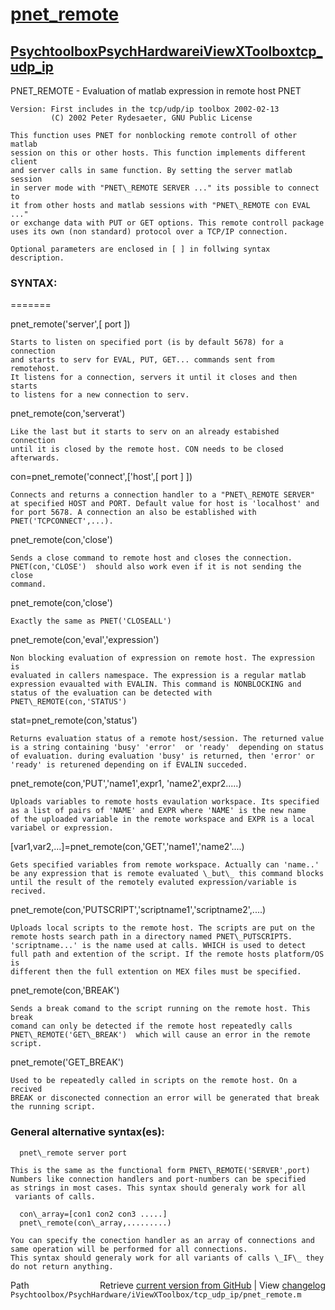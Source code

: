# [pnet_remote](pnet_remote)
## [Psychtoolbox](Psychtoolbox)[PsychHardware](PsychHardware)[iViewXToolbox](iViewXToolbox)[tcp_udp_ip](tcp_udp_ip)

PNET\_REMOTE   - Evaluation of matlab expression in remote host PNET  
  
    Version: First includes in the tcp/udp/ip toolbox 2002-02-13  
             (C) 2002 Peter Rydesaeter, GNU Public License   
  
    This function uses PNET for nonblocking remote controll of other matlab   
    session on this or other hosts. This function implements different client  
    and server calls in same function. By setting the server matlab session  
    in server mode with "PNET\_REMOTE SERVER ..." its possible to connect to  
    it from other hosts and matlab sessions with "PNET\_REMOTE con EVAL ..."  
    or exchange data with PUT or GET options. This remote controll package  
    uses its own (non standard) protocol over a TCP/IP connection.  
  
    Optional parameters are enclosed in [ ] in follwing syntax description.  
  
###  SYNTAX:  
 =======    
  
 pnet\_remote('server',[ port ])  
  
    Starts to listen on specified port (is by default 5678) for a connection  
    and starts to serv for EVAL, PUT, GET... commands sent from remotehost.  
    It listens for a connection, servers it until it closes and then starts  
    to listens for a new connection to serv.  
  
 pnet\_remote(con,'serverat')  
  
    Like the last but it starts to serv on an already estabished connection  
    until it is closed by the remote host. CON needs to be closed afterwards.  
  
 con=pnet\_remote('connect',['host',[ port ] ])  
  
    Connects and returns a connection handler to a "PNET\_REMOTE SERVER"  
    at specified HOST and PORT. Default value for host is 'localhost' and  
    for port 5678. A connection an also be established with  
    PNET('TCPCONNECT',...).   
  
 pnet\_remote(con,'close')  
  
    Sends a close command to remote host and closes the connection.  
    PNET(con,'CLOSE')  should also work even if it is not sending the close  
    command.  
  
 pnet\_remote(con,'close')  
  
    Exactly the same as PNET('CLOSEALL')  
  
 pnet\_remote(con,'eval','expression')  
  
    Non blocking evaluation of expression on remote host. The expression is  
    evaluated in callers namespace. The expression is a regular matlab  
    expression evaualted with EVALIN. This command is NONBLOCKING and  
    status of the evaluation can be detected with PNET\_REMOTE(con,'STATUS')  
  
 stat=pnet\_remote(con,'status')  
  
    Returns evaluation status of a remote host/session. The returned value  
    is a string containing 'busy' 'error'  or 'ready'  depending on status  
    of evaluation. during evaluation 'busy' is returned, then 'error' or  
    'ready' is returened depending on if EVALIN succeded.  
  
 pnet\_remote(con,'PUT','name1',expr1, 'name2',expr2.....)  
  
    Uploads variables to remote hosts evaulation workspace. Its specified  
    as a list of pairs of 'NAME' and EXPR where 'NAME' is the new name  
    of the uploaded variable in the remote workspace and EXPR is a local  
    variabel or expression.  
  
 [var1,var2,...]=pnet\_remote(con,'GET','name1','name2'....)  
  
    Gets specified variables from remote workspace. Actually can 'name..'  
    be any expression that is remote evaluated \_but\_ this command blocks  
    until the result of the remotely evaluted expression/variable is    
    recived.  
  
 pnet\_remote(con,'PUTSCRIPT','scriptname1','scriptname2',....)  
  
    Uploads local scripts to the remote host. The scripts are put on the   
    remote hosts search path in a directory named PNET\_PUTSCRIPTS.  
    'scriptname...' is the name used at calls. WHICH is used to detect  
    full path and extention of the script. If the remote hosts platform/OS is  
    different then the full extention on MEX files must be specified.  
  
 pnet\_remote(con,'BREAK')  
  
    Sends a break comand to the script running on the remote host. This break  
    comand can only be detected if the remote host repeatedly calls  
    PNET\_REMOTE('GET\_BREAK')  which will cause an error in the remote script.  
  
 pnet\_remote('GET\_BREAK')    
  
    Used to be repeatedly called in scripts on the remote host. On a recived  
    BREAK or disconected connection an error will be generated that break  
    the running script.  
  
###  General alternative syntax(es):  
  
      pnet\_remote server port  
  
    This is the same as the functional form PNET\_REMOTE('SERVER',port)   
    Numbers like connection handlers and port-numbers can be specified  
    as strings in most cases. This syntax should generaly work for all  
     variants of calls.  
  
      con\_array=[con1 con2 con3 .....]  
      pnet\_remote(con\_array,.........)  
  
    You can specify the conection handler as an array of connections and  
    same operation will be performed for all connections.  
    This syntax should generaly work for all variants of calls \_IF\_ they    
    do not return anything.  
  




<div class="code_header" style="text-align:right;">
  <span style="float:left;">Path&nbsp;&nbsp;</span> <span class="counter">Retrieve <a href=
  "https://raw.github.com/Psychtoolbox-3/Psychtoolbox-3/beta/Psychtoolbox/PsychHardware/iViewXToolbox/tcp_udp_ip/pnet_remote.m">current version from GitHub</a> | View <a href=
  "https://github.com/Psychtoolbox-3/Psychtoolbox-3/commits/beta/Psychtoolbox/PsychHardware/iViewXToolbox/tcp_udp_ip/pnet_remote.m">changelog</a></span>
</div>
<div class="code">
  <code>Psychtoolbox/PsychHardware/iViewXToolbox/tcp_udp_ip/pnet_remote.m</code>
</div>

